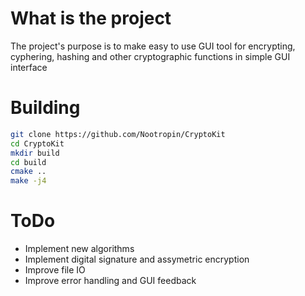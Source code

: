 # What is the project
The project's purpose is to make easy to use GUI tool for encrypting, cyphering, hashing and other cryptographic functions in simple GUI interface
# Building 
```bash
git clone https://github.com/Nootropin/CryptoKit
cd CryptoKit
mkdir build
cd build
cmake ..
make -j4
```
# ToDo
- Implement new algorithms
- Implement digital signature and assymetric encryption
- Improve file IO 
- Improve error handling and GUI feedback